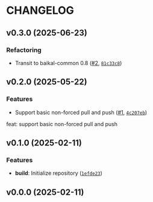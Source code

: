 # CHANGELOG


## v0.3.0 (2025-06-23)

### Refactoring

- Transit to baikal-common 0.8 ([#2](https://github.com/Diatonika/baikal-cloud/pull/2),
  [`81c33c8`](https://github.com/Diatonika/baikal-cloud/commit/81c33c806ac1805855d15cd8453d1c5cc228b9e2))


## v0.2.0 (2025-05-22)

### Features

- Support basic non-forced pull and push ([#1](https://github.com/Diatonika/baikal-cloud/pull/1),
  [`4c207eb`](https://github.com/Diatonika/baikal-cloud/commit/4c207eb67b0b66f5e64b22efacde65535f5a38dd))

feat: support basic non-forced pull and push


## v0.1.0 (2025-02-11)

### Features

- **build**: Initialize repository
  ([`1efde23`](https://github.com/Diatonika/baikal-cloud/commit/1efde231e75fe1f1055a8b1f30399fabf7308e80))


## v0.0.0 (2025-02-11)
